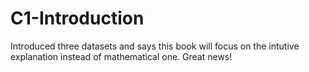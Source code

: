 # C1-Introduction

Introduced three datasets and says this book will focus on the intutive explanation instead of mathematical one. Great news!
